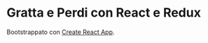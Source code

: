 # Gratta e Perdi con React e Redux

Bootstrappato con [Create React App](https://github.com/facebookincubator/create-react-app).

